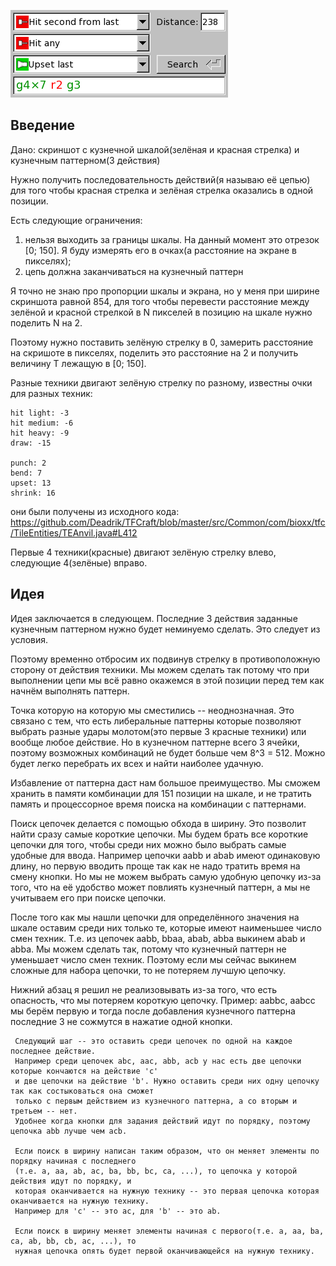 
![screen](https://github.com/mdraven/terrafirmacraft_anvil/blob/master/screen.png)

Введение
--------

Дано: скриншот с кузнечной шкалой(зелёная и красная стрелка) и кузнечным паттерном(3 действия)

Нужно получить последовательность действий(я называю её цепью) для того чтобы красная стрелка
и зелёная стрелка оказались в одной позиции.

Есть следующие ограничения:
1. нельзя выходить за границы шкалы. На данный момент это отрезок [0; 150]. Я буду измерять его
   в очках(а расстояние на экране в пикселях);
2. цепь должна заканчиваться на кузнечный паттерн

Я точно не знаю про пропорции шкалы и экрана, но у меня при ширине скриншота равной 854, для того
чтобы перевести расстояние между зелёной и красной стрелкой в N пикселей в позицию на
шкале нужно поделить N на 2.

Поэтому нужно поставить зелёную стрелку в 0, замерить расстояние на скришоте в пикселях,
поделить это расстояние на 2 и получить величину T лежащую в [0; 150].

Разные техники двигают зелёную стрелку по разному, известны очки для разных техник:

    hit light: -3
    hit medium: -6
    hit heavy: -9
    draw: -15

    punch: 2
    bend: 7
    upset: 13
    shrink: 16

они были получены из исходного кода: https://github.com/Deadrik/TFCraft/blob/master/src/Common/com/bioxx/tfc/TileEntities/TEAnvil.java#L412

Первые 4 техники(красные) двигают зелёную стрелку влево, следующие 4(зелёные) вправо.


Идея
----

Идея заключается в следующем. Последние 3 действия заданные кузнечным паттерном нужно будет неминуемо сделать.
Это следует из условия.

Поэтому временно отбросим их подвинув стрелку в противоположную сторону от действия техники.
Мы можем сделать так потому что при выполнении цепи мы всё равно окажемся в этой позиции перед тем как
начнём выполнять паттерн.

Точка которую на которую мы сместились -- неоднозначная. Это связано с тем, что есть либеральные паттерны
которые позволяют выбрать разные удары молотом(это первые 3 красные техники) или вообще любое действие.
Но в кузнечном паттерне всего 3 ячейки, поэтому возможных комбинаций не будет больше чем 8^3 = 512.
Можно будет легко перебрать их всех и найти наиболее удачную.

Избавление от паттерна даст нам большое преимущество. Мы сможем хранить в памяти комбинации для 151
позиции на шкале, и не тратить память и процессорное время поиска на комбинации с паттернами.

Поиск цепочек делается с помощью обхода в ширину. Это позволит найти сразу самые короткие цепочки.
Мы будем брать все короткие цепочки для того, чтобы среди них можно было выбрать самые удобные для ввода.
Например цепочки aabb и abab имеют одинаковую длину, но первую вводить проще так как не надо тратить
время на смену кнопки. Но мы не можем выбрать самую удобную цепочку из-за того, что на её удобство
может повлиять кузнечный паттерн, а мы не учитываем его при поиске цепочки.

После того как мы нашли цепочки для определённого значения на шкале оставим среди них только те,
которые имеют наименьшее число смен техник. Т.е. из цепочек aabb, bbaa, abab, abba выкинем abab и abba.
Мы можем сделать так, потому что кузнечный паттерн не уменьшает число смен техник. Поэтому
если мы сейчас выкинем сложные для набора цепочки, то не потеряем лучшую цепочку.

Нижний абзац я решил не реализовывать из-за того, что есть опасность, что мы потеряем короткую цепочку.
Пример: aabbc, aabcc мы берём первую и тогда после добавления кузнечного паттерна последние 3 не сожмутся
в нажатие одной кнопки.

     Следующий шаг -- это оставить среди цепочек по одной на каждое последнее действие.
     Например среди цепочек abc, aac, abb, acb у нас есть две цепочки которые кончаются на действие 'c'
     и две цепочки на действие 'b'. Нужно оставить среди них одну цепочку так как состыковаться она сможет
     только с первым действием из кузнечного паттерна, а со вторым и третьем -- нет.
     Удобнее когда кнопки для задания действий идут по порядку, поэтому цепочка abb лучше чем acb.

     Если поиск в ширину написан таким образом, что он меняет элементы по порядку начиная с последнего
     (т.е. a, aa, ab, ac, ba, bb, bc, ca, ...), то цепочка у которой действия идут по порядку, и
     которая оканчивается на нужную технику -- это первая цепочка которая оканчивается на нужную технику.
     Например для 'c' -- это ac, для 'b' -- это ab.

     Если поиск в ширину меняет элементы начиная с первого(т.е. a, aa, ba, ca, ab, bb, cb, ac, ...), то
     нужная цепочка опять будет первой оканчивающейся на нужную технику.
